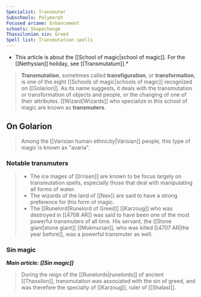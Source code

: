 ```yaml
---
Specialist: Transmuter
Subschools: Polymorph
Focused arcane: Enhancement
schools: Shapechange
Thassilonian sin: Greed
Spell list: Transmutation spells
---
```


* This article is about the [[School of magic|school of magic]]. For the [[Nethysian]] holiday, see [[Transmutatum]].*
> **Transmutation**, sometimes called **transfiguration**, or **transformation**, is one of the eight [[Schools of magic|schools of magic]] recognized on [[Golarion]]. As its name suggests, it deals with the transmutation or transformation of objects and people, or the changing of one of their attributes. [[Wizard|Wizards]] who specialize in this school of magic are known as **transmuters**.



## On Golarion

> Among the [[Varisian human ethnicity|Varisian]] people, this type of magic is known as "avaria".


### Notable transmuters

> - The ice mages of [[Irrisen]] are known to be focus largely on transmutation spells, especially those that deal with manipulating all forms of water.
> - The wizards of the land of [[Nex]] are said to have a strong preference for this form of magic.
> - The [[Runelord|Runelord of Greed]] [[Karzoug]] who was destroyed in [[4708 AR]] was said to have been one of the most powerful transmuters of all time.  His servant, the [[Stone giant|stone giant]] [[Mokmurian]], who was killed [[4707 AR|the year before]], was a powerful transmuter as well.

### Sin magic

***Main article: [[Sin magic]]***
> During the reign of the [[Runelords|runelords]] of ancient [[Thassilon]], transmutation was associated with the sin of greed, and was therefore the specialty of [[Karzoug]], ruler of [[Shalast]].








